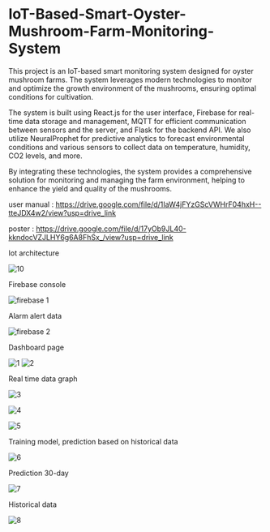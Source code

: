 # IoT-Based-Smart-Oyster-Mushroom-Farm-Monitoring-System

This project is an IoT-based smart monitoring system designed for oyster mushroom farms. The system leverages modern technologies to monitor and optimize the growth environment of the mushrooms, ensuring optimal conditions for cultivation.

The system is built using React.js for the user interface, Firebase for real-time data storage and management, MQTT for efficient communication between sensors and the server, and Flask for the backend API. We also utilize NeuralProphet for predictive analytics to forecast environmental conditions and various sensors to collect data on temperature, humidity, CO2 levels, and more.

By integrating these technologies, the system provides a comprehensive solution for monitoring and managing the farm environment, helping to enhance the yield and quality of the mushrooms.

user manual : https://drive.google.com/file/d/1IaW4jFYzGScVWHrF04hxH--tteJDX4w2/view?usp=drive_link

poster : https://drive.google.com/file/d/17yOb9JL40-kkndocVZJLHY6g6A8FhSx_/view?usp=drive_link

Iot architecture

![10](https://github.com/user-attachments/assets/66554cf7-2ef4-4582-b9ef-96332d98abf0)

Firebase console

![firebase 1](https://github.com/user-attachments/assets/f2848ed6-52e7-451b-a44a-2e976944e687)

Alarm alert data

![firebase 2](https://github.com/user-attachments/assets/6ea8840c-34cf-459c-be4e-d30ab3e60ea7)

Dashboard page

![1](https://github.com/user-attachments/assets/04c94341-0dc6-4fbe-a205-5b59e62f0ece)
![2](https://github.com/user-attachments/assets/5e63b8b5-f5e9-47ce-ba43-f978a099a131)

Real time data graph

![3](https://github.com/user-attachments/assets/9dd734b2-4f0a-4f0f-8b9d-b9f05c93e338)

![4](https://github.com/user-attachments/assets/f3a6393d-34fb-46cd-b641-0d68fa413efb)

![5](https://github.com/user-attachments/assets/ad3fe28e-8f6e-4558-840a-65141aab60e5)

Training model, prediction based on historical data

![6](https://github.com/user-attachments/assets/2278b047-2122-4e9e-a65f-e18302b7f9f2)

Prediction 30-day

![7](https://github.com/user-attachments/assets/c883bbb0-d6e3-46f6-a5b4-07a79d3c0274)

Historical data

![8](https://github.com/user-attachments/assets/0d91df22-fd23-4ca5-8171-2865ade99263)
